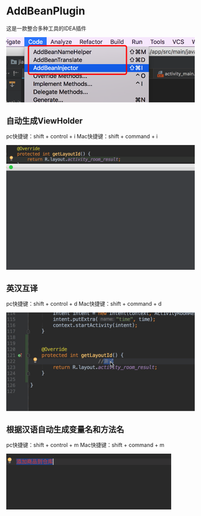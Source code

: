 # AddBeanPlugin
这是一款整合多种工具的IDEA插件

![快捷方式](https://raw.githubusercontent.com/AddBean/AddBeanPlugin/master/images/shot.png) 

## 自动生成ViewHolder
pc快捷键：shift + control + i
Mac快捷键：shift + command + i

![演示](https://raw.githubusercontent.com/AddBean/AddBeanPlugin/master/images/gif1.gif) 

## 英汉互译
pc快捷键：shift + control + d
Mac快捷键：shift + command + d

![演示](https://raw.githubusercontent.com/AddBean/AddBeanPlugin/master/images/gif2.gif) 

## 根据汉语自动生成变量名和方法名
pc快捷键：shift + control + m
Mac快捷键：shift + command + m

![演示](https://raw.githubusercontent.com/AddBean/AddBeanPlugin/master/images/gif3.gif) 
